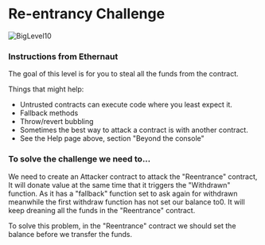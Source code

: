# Re-entrancy Challenge

![BigLevel10](https://user-images.githubusercontent.com/102038261/199991492-e1b420e7-1233-443f-ae23-3774ca09c26b.svg)

<h3> Instructions from Ethernaut</h3>

The goal of this level is for you to steal all the funds from the contract.

Things that might help:

* Untrusted contracts can execute code where you least expect it.
* Fallback methods
* Throw/revert bubbling
* Sometimes the best way to attack a contract is with another contract.
* See the Help page above, section "Beyond the console"

<h3>To solve the challenge we need to... </h3>

<p>We need to create an Attacker contract to attack the "Reentrance" contract, It will donate value at the same time that it triggers the "Withdrawn" function. As it has a "fallback" function set to ask again for withdrawn meanwhile the first withdraw function has not set our balance to0. It will keep dreaning all the funds in the "Reentrance" contract.

To solve this problem, in the "Reentrance" contract we should set the balance before we transfer the funds.</p>
